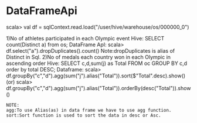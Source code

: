 # DataFrameApi
scala> val df = sqlContext.read.load("/user/hive/warehouse/os/000000_0")

1)No of athletes participated in each Olympic event
  Hive:
       SELECT count(Distinct a) from os;
  DataFrame ApI:
       scala> df.select("a").dropDuplicates().count()
	   Note:dropDuplicates is alias of Distinct in Sql.
2)No of medals each country won in each Olympic in ascending order
   Hive:
       SELECT c,d,sum(j) as Total FROM oc GROUP BY c,d order by total DESC;
   Dataframe:
       scala> df.groupBy("c","d").agg(sum("j").alias("Total")).sort($"Total".desc).show()
                                  (or)
       scala> df.groupBy("c","d").agg(sum("j").alias("Total")).orderBy(desc("Total")).show()

  	NOTE:
	agg:To use Alias(as) in data frame we have to use agg function.
	sort:Sort function is used to sort the data in desc or Asc. 
        
        
